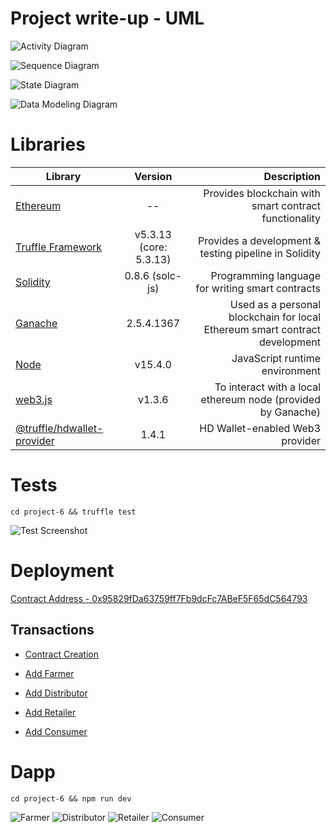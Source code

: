 # Project write-up - UML

![Activity Diagram](images/Activity.jpg?raw=true "Activity Diagram")

![Sequence Diagram](images/Sequence.jpg?raw=true "Sequence Diagram")

![State Diagram](images/State.jpg?raw=true "State Diagram")

![Data Modeling Diagram](images/DataModeling.jpg?raw=true "Data Modeling Diagram")

# Libraries

| Library        |      Version      |  Description |
| ------------- | :-----------: | ----: |
| [Ethereum](https://www.ethereum.org/)       | -- | Provides blockchain with smart contract functionality |
| [Truffle Framework](http://truffleframework.com/)       |   v5.3.13 (core: 5.3.13)    |   Provides a development & testing pipeline in Solidity  |
| [Solidity](https://soliditylang.org/) |   0.8.6 (solc-js)    |    Programming language for writing smart contracts |
| [Ganache](https://www.trufflesuite.com/ganache) |   2.5.4.1367    |    Used as a personal blockchain for local Ethereum smart contract development  |
| [Node](https://nodejs.org/en/) |   v15.4.0    |    JavaScript runtime environment |
| [web3.js](https://web3js.readthedocs.io/en/v1.3.4/) |   v1.3.6    |    To interact with a local ethereum node (provided by Ganache) |
| [@truffle/hdwallet-provider](https://www.npmjs.com/package/@truffle/hdwallet-provider) |   1.4.1    |    HD Wallet-enabled Web3 provider |


# Tests 

```
cd project-6 && truffle test
```

![Test Screenshot](images/test.png?raw=true "Test Screenshot")

# Deployment

[Contract Address - 0x95829fDa63759ff7Fb9dcFc7ABeF5F65dC564793](https://rinkeby.etherscan.io/address/0x95829fDa63759ff7Fb9dcFc7ABeF5F65dC564793)

## Transactions

  - [Contract Creation](https://rinkeby.etherscan.io/tx/0x99169f48952cbd8a04e00d59393127cdbf46d144469217c697eaef365fcf08c8)

  - [Add Farmer](https://rinkeby.etherscan.io/tx/0xd1cc05f5603c0a91ad557b57bcb3a2453ea4de63bfc9f3b0324197767396fa07)

  - [Add Distributor](https://rinkeby.etherscan.io/tx/0xe2fd35c367ebc2908f032c3d89a0ec38ab2f1f4881c3891133fe9c1c0a0d74c5)

  - [Add Retailer](https://rinkeby.etherscan.io/tx/0x94df2f9e3f7dffcc6e2a569b0900c0f152b80cddd56dfa0aef072573ee002277)

  - [Add Consumer](https://rinkeby.etherscan.io/tx/0x7017c1c24b3982d043205ba92e818e6a0d1eb39b80c85231d4f74fe31a5df876)

# Dapp

```
cd project-6 && npm run dev
```

![Farmer](images/farmer.png?raw=true "Farmer")
![Distributor](images/distributor.png?raw=true "Distributor")
![Retailer](images/retailer.png?raw=true "Retailer")
![Consumer](images/consumer.png?raw=true "Consumer")